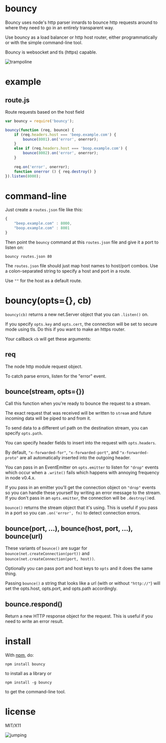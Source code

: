 bouncy
======

Bouncy uses node's http parser innards to bounce http requests around to where
they need to go in an entirely transparent way.

Use bouncy as a load balancer or http host router, either programmatically or
with the simple command-line tool.

Bouncy is websocket and tls (https) capable.

![trampoline](http://substack.net/images/trampoline.png)

example
=======

route.js
--------

Route requests based on the host field

````javascript
var bouncy = require('bouncy');

bouncy(function (req, bounce) {
    if (req.headers.host === 'beep.example.com') {
        bounce(8001).on('error', onerror);
    }
    else if (req.headers.host === 'boop.example.com') {
        bounce(8002).on('error', onerror);
    }
    
    req.on('error', onerror);
    function onerror () { req.destroy() }
}).listen(8000);
````

command-line
============

Just create a `routes.json` file like this:

````javascript
{
    "beep.example.com" : 8000,
    "boop.example.com" : 8001
}
````

Then point the `bouncy` command at this `routes.json` file and give it a port to
listen on:

    bouncy routes.json 80

The `routes.json` file should just map host names to host/port combos.
Use a colon-separated string to specify a host and port in a route.

Use `""` for the host as a default route.

bouncy(opts={}, cb)
===================

`bouncy(cb)` returns a new net.Server object that you can `.listen()` on.

If you specify `opts.key` and `opts.cert`, the connection will be set to secure
mode using tls. Do this if you want to make an https router.

Your callback `cb` will get these arguments:

req
---

The node http module request object.

To catch parse errors, listen for the "error" event.

bounce(stream, opts={})
-----------------------

Call this function when you're ready to bounce the request to a stream.

The exact request that was received will be written to `stream` and future
incoming data will be piped to and from it.

To send data to a different url path on the destination stream, you can specify
`opts.path`.

You can specify header fields to insert into the request with `opts.headers`.

By default, `"x-forwarded-for"`, `"x-forwarded-port"`, and `"x-forwarded-proto"`
are all automatically inserted into the outgoing header.

You can pass in an EventEmitter on `opts.emitter` to listen for `"drop"` events
which occur when a `.write()` fails which happens with annoying frequency in
node v0.4.x.

If you pass in an emitter you'll get the connection object on `"drop"` events so
you can handle these yourself by writing an error message to the stream. If you
don't pass in an `opts.emitter`, the connection will be `.destroy()`ed.

`bounce()` returns the stream object that it's using. This is useful if you pass
in a port so you can `.on('error', fn)` to detect connection errors.

bounce(port, ...), bounce(host, port, ...), bounce(url)
-------------------------------------------------------

These variants of `bounce()` are sugar for
`bounce(net.createConnection(port))`
and
`bounce(net.createConnection(port, host))`.

Optionally you can pass port and host keys to `opts` and it does the same thing.

Passing `bounce()` a string that looks like a url (with or without `"http://"`)
will set the opts.host, opts.port, and opts.path accordingly.

bounce.respond()
----------------

Return a new HTTP response object for the request.
This is useful if you need to write an error result.

install
=======

With [npm](http://npmjs.org), do:

    npm install bouncy

to install as a library or

    npm install -g bouncy

to get the command-line tool.

license
=======

MIT/X11

![jumping](http://substack.net/images/jumping.png)
